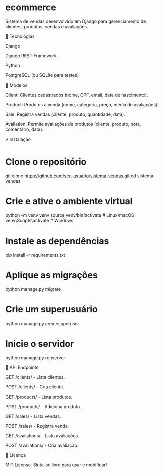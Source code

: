 # ecommerce

Sistema de vendas desenvolvido em Django para gerenciamento de clientes, produtos, vendas e avaliações.

🚀 Tecnologias

Django

Django REST Framework

Python

PostgreSQL (ou SQLite para testes)

📌 Modelos

Client: Clientes cadastrados (nome, CPF, email, data de nascimento).

Product: Produtos à venda (nome, categoria, preço, média de avaliações).

Sale: Registra vendas (cliente, produto, quantidade, data).

Avaliation: Permite avaliações de produtos (cliente, produto, nota, comentário, data).

⚡ Instalação

# Clone o repositório
git clone https://github.com/seu-usuario/sistema-vendas.git
cd sistema-vendas

# Crie e ative o ambiente virtual
python -m venv venv
source venv/bin/activate  # Linux/macOS
venv\Scripts\activate  # Windows

# Instale as dependências
pip install -r requirements.txt

# Aplique as migrações
python manage.py migrate

# Crie um superusuário
python manage.py createsuperuser

# Inicie o servidor
python manage.py runserver

📡 API Endpoints

GET /clients/ - Lista clientes.

POST /clients/ - Cria cliente.

GET /products/ - Lista produtos.

POST /products/ - Adiciona produto.

GET /sales/ - Lista vendas.

POST /sales/ - Registra venda.

GET /avaliations/ - Lista avaliações.

POST /avaliations/ - Cria avaliação.

📜 Licença

MIT License. Sinta-se livre para usar e modificar!

